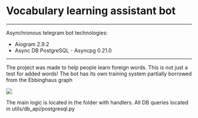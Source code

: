 Vocabulary learning assistant bot
=================================

* * *

Asynchronous telegram bot technologies:

*   Aiogram 2.9.2
*   Async DB PostgreSQL - Asyncpg 0.21.0

* * *

The project was made to help people learn foreign words. This is not just a test for added words! The bot has its own training system partially borrowed from the Ebbinghaus graph

![](picures/Learning_system.png)

The main logic is located in the folder with handlers. All DB queries located in utils/db\_api/postgresql.py
